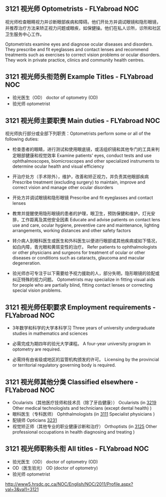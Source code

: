 ## 3121 视光师 Optometrists - FLYabroad NOC

视光师检查眼睛视力并诊断眼部疾病和障碍。他们开处方并调试眼镜和隐形眼镜，并推荐治疗方法来矫正视力问题或眼疾，如保健操。他们在私人诊所，诊所和社区卫生服务中心工作。

Optometrists examine eyes and diagnose ocular diseases and disorders. They prescribe and fit eyeglasses and contact lenses and recommend treatments such as exercises to correct vision problems or ocular disorders. They work in private practice, clinics and community health centres.

## 3121 视光师头衔范例 Example Titles - FLYabroad NOC

* 验光医生（OD） doctor of optometry (OD)
* 验光师 optometrist

## 3121 视光师主要职责 Main duties - FLYabroad NOC

视光师执行部分或全部下列职责：Optometrists perform some or all of the following duties:

* 检查患者的眼睛，进行测试和使用眼底镜，或活组织镜和其他专门的工具来判定眼部健康和视觉效率
Examine patients' eyes, conduct tests and use ophthalmoscopes, biomicroscopes and other specialized instruments to determine ocular health and visual efficiency

* 开治疗处方（手术除外），维护，改善和矫正视力，并负责其他眼部疾病
Prescribe treatment (excluding surgery) to maintain, improve and correct vision and manage other ocular disorders

* 开处方并调试眼镜和隐形眼镜
Prescribe and fit eyeglasses and contact lenses

* 教育并提醒使用隐形眼镜的患者的护理，眼卫生，预防保健和维护，灯光安排，工作距离及其他安全因素
Educate and advise patients on contact lens use and care, ocular hygiene, preventive care and maintenance, lighting arrangements, working distances and other safety factors

* 转介病人到眼科医生或医生和外科医生以便进行眼部或其他疾病或如下情况，如白内障，青光眼和黄斑变性的治疗。
Refer patients to ophthalmologists or other physicians and surgeons for treatment of ocular or other diseases or conditions such as cataracts, glaucoma and macular degeneration.

* 验光师亦可专注于以下需要给予视力援助的人，部分失明，隐形眼镜的验配或纠正特殊的视力问题。
Optometrists may specialize in fitting visual aids for people who are partially blind, fitting contact lenses or correcting special vision problems.

## 3121 视光师任职要求 Employment requirements - FLYabroad NOC

* 3年数学和科学的大学本科学习
Three years of university undergraduate studies in mathematics and sciences 

* 必需完成为期四年的验光大学课程。
A four-year university program in optometry are required.

* 必需持有由省级或地区的监管机构颁发的许可。
Licensing by the provincial or territorial regulatory governing body is required.

## 3121 视光师其他分类 Classified elsewhere - FLYabroad NOC

* Ocularists（其他医疗技师和技术员（除了牙齿健康）） Ocularists (in [3219](3219) Other medical technologists and technicians (except dental health) )
* 眼科医生（专科医师） Ophthalmologists (in [3111](3111) Specialist physicians )
* 配镜师 Opticians [3231](3231)
* 视觉矫正师（其他专业的职业健康诊断和治疗） Orthoptists (in [3125](3125) Other professional occupations in health diagnosing and treating )

## 3121 视光师职称头衔 All titles - FLYabroad NOC

* 验光医生（OD） doctor of optometry (OD)
* OD（医生验光） OD (doctor of optometry)
* 验光师 optometrist

http://www5.hrsdc.gc.ca/NOC/English/NOC/2011/Profile.aspx?val=3&val1=3121